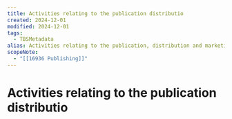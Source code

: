 ```yaml
---
title: Activities relating to the publication distributio
created: 2024-12-01
modified: 2024-12-01
tags:
  - TBSMetadata
alias: Activities relating to the publication, distribution and marketing of documents (books, periodicals, maps, music, etc.)
scopeNote:
  - "[[16936 Publishing]]"
---
```

# Activities relating to the publication distributio
